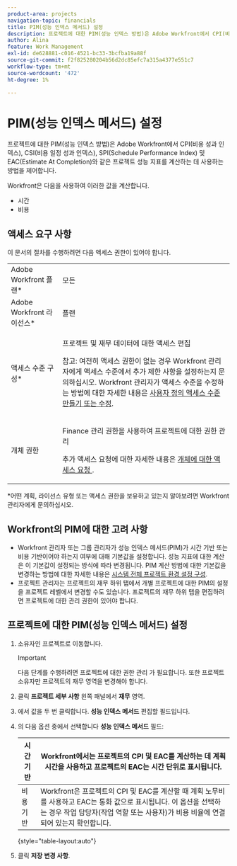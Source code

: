 ```yaml
---
product-area: projects
navigation-topic: financials
title: PIM(성능 인덱스 메서드) 설정
description: 프로젝트에 대한 PIM(성능 인덱스 방법)은 Adobe Workfront에서 CPI(비용 성과 인덱스), CSI(비용 일정 성과 인덱스), SPI(Schedule Performance Index) 및 EAC(Estimate At Completion)와 같은 프로젝트 성능 지표를 계산하는 데 사용하는 방법을 제어합니다.
author: Alina
feature: Work Management
exl-id: de628881-c016-4521-bc33-3bcfba19a88f
source-git-commit: f2f825280204b56d2dc85efc7a315a4377e551c7
workflow-type: tm+mt
source-wordcount: '472'
ht-degree: 1%

---
```


# PIM(성능 인덱스 메서드) 설정

프로젝트에 대한 PIM(성능 인덱스 방법)은 Adobe Workfront에서 CPI(비용 성과 인덱스), CSI(비용 일정 성과 인덱스), SPI(Schedule Performance Index) 및 EAC(Estimate At Completion)와 같은 프로젝트 성능 지표를 계산하는 데 사용하는 방법을 제어합니다.

Workfront은 다음을 사용하여 이러한 값을 계산합니다.

* 시간
* 비용

## 액세스 요구 사항

이 문서의 절차를 수행하려면 다음 액세스 권한이 있어야 합니다.

<table style="table-layout:auto"> 
 <col> 
 <col> 
 <tbody> 
  <tr> 
   <td role="rowheader">Adobe Workfront 플랜*</td> 
   <td> <p>모든</p> </td> 
  </tr> 
  <tr> 
   <td role="rowheader">Adobe Workfront 라이선스*</td> 
   <td> <p>플랜 </p> </td> 
  </tr> 
  <tr> 
   <td role="rowheader">액세스 수준 구성*</td> 
   <td> <p>프로젝트 및 재무 데이터에 대한 액세스 편집</p> <p>참고: 여전히 액세스 권한이 없는 경우 Workfront 관리자에게 액세스 수준에서 추가 제한 사항을 설정하는지 문의하십시오. Workfront 관리자가 액세스 수준을 수정하는 방법에 대한 자세한 내용은 <a href="../../../administration-and-setup/add-users/configure-and-grant-access/create-modify-access-levels.md" class="MCXref xref">사용자 정의 액세스 수준 만들기 또는 수정</a>.</p> </td> 
  </tr> 
  <tr> 
   <td role="rowheader">개체 권한</td> 
   <td> <p>Finance 관리 권한을 사용하여 프로젝트에 대한 권한 관리</p> <p>추가 액세스 요청에 대한 자세한 내용은 <a href="../../../workfront-basics/grant-and-request-access-to-objects/request-access.md" class="MCXref xref">개체에 대한 액세스 요청 </a>.</p> </td> 
  </tr> 
 </tbody> 
</table>

&#42;어떤 계획, 라이선스 유형 또는 액세스 권한을 보유하고 있는지 알아보려면 Workfront 관리자에게 문의하십시오.

## Workfront의 PIM에 대한 고려 사항

* Workfront 관리자 또는 그룹 관리자가 성능 인덱스 메서드(PIM)가 시간 기반 또는 비용 기반이어야 하는지 여부에 대해 기본값을 설정합니다. 성능 지표에 대한 계산은 이 기본값이 설정되는 방식에 따라 변경됩니다. PIM 계산 방법에 대한 기본값을 변경하는 방법에 대한 자세한 내용은 [시스템 전체 프로젝트 환경 설정 구성](../../../administration-and-setup/set-up-workfront/configure-system-defaults/set-project-preferences.md).
* 프로젝트 관리자는 프로젝트의 재무 하위 탭에서 개별 프로젝트에 대한 PIM의 설정을 프로젝트 레벨에서 변경할 수도 있습니다. 프로젝트의 재무 하위 탭을 편집하려면 프로젝트에 대한 관리 권한이 있어야 합니다.

## 프로젝트에 대한 PIM(성능 인덱스 메서드) 설정

1. 소유자인 프로젝트로 이동합니다.

   >[!IMPORTANT]
   >
   >다음 단계를 수행하려면 프로젝트에 대한 권한 관리 가 필요합니다. 또한 프로젝트 소유자만 프로젝트의 재무 영역을 변경해야 합니다.

1. 클릭 **프로젝트 세부 사항** 왼쪽 패널에서 **재무** 영역.
1. 에서 값을 두 번 클릭합니다. **성능 인덱스 메서드** 편집할 필드입니다.
1. 의 다음 옵션 중에서 선택합니다 **성능 인덱스 메서드** 필드:

   | 시간 기반 | Workfront에서는 프로젝트의 CPI 및 EAC를 계산하는 데 계획 시간을 사용하고 프로젝트의 EAC는 시간 단위로 표시됩니다. |
   |---|---|
   | 비용 기반 | Workfront은 프로젝트의 CPI 및 EAC를 계산할 때 계획 노무비를 사용하고 EAC는 통화 값으로 표시됩니다. 이 옵션을 선택하는 경우 작업 담당자(작업 역할 또는 사용자)가 비용 비율에 연결되어 있는지 확인합니다. |

   {style=&quot;table-layout:auto&quot;}

1. 클릭 **저장** **변경 사항**.
